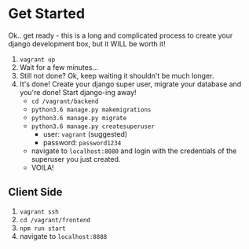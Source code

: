 # Get Started

Ok.. get ready - this is a long and complicated process to create your django development box, but it WILL be worth it!

1. `vagrant up`
2. Wait for a few minutes...
3. Still not done? Ok, keep waiting it shouldn't be much longer.
4. It's done! Create your django super user, migrate your database and you're done! Start django-ing away!
    - `cd /vagrant/backend`
    - `python3.6 manage.py makemigrations`
    - `python3.6 manage.py migrate`
    - `python3.6 manage.py createsuperuser`
        - user: `vagrant` (suggested)
        - password: `password1234`
    - navigate to `localhost:8080` and login with the credentials of the superuser you just created.
    - VOILA!


## Client Side

1. `vagrant ssh`
2. `cd /vagrant/frontend`
3. `npm run start`
4. navigate to `localhost:8888`
